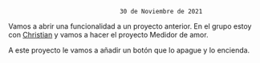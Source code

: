 
                                   30 de Noviembre de 2021


Vamos a abrir una funcionalidad a un proyecto anterior. En el grupo estoy con [Christian]() y vamos a hacer el proyecto Medidor de amor.

A este proyecto le vamos a añadir un botón que lo apague y lo encienda.
